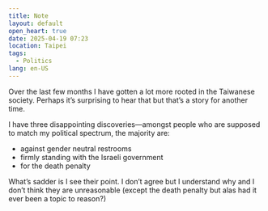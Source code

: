 ```yaml
---
title: Note
layout: default
open_heart: true
date: 2025-04-19 07:23
location: Taipei
tags: 
  - Politics
lang: en-US
---
```


Over the last few months I have gotten a lot more rooted in the Taiwanese society. Perhaps it’s surprising to hear that but that’s a story for another time.

I have three disappointing discoveries—amongst people who are supposed to match my political spectrum, the majority are:

- against gender neutral restrooms
- firmly standing with the Israeli government
- for the death penalty

What’s sadder is I see their point. I don’t agree but I understand why and I don’t think they are unreasonable (except the death penalty but alas had it ever been a topic to reason?)
